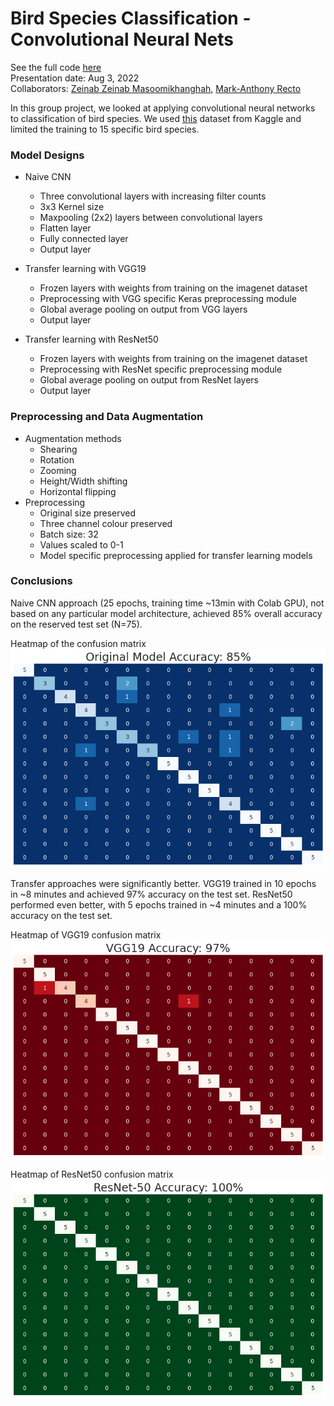 # Bird Species Classification - Convolutional Neural Nets
See the full code [here](notebook.ipynb)  
Presentation date: Aug 3, 2022  
Collaborators: [Zeinab Zeinab Masoomikhanghah](https://github.com/zmasoomi), [Mark-Anthony Recto](https://github.com/markrecto)

In this group project, we looked at applying convolutional neural networks to classification of bird species. We used [this](https://www.kaggle.com/gpiosenka/100-bird-species) dataset from Kaggle and limited the training to 15 specific bird species. 

### Model Designs

- Naive CNN
    - Three convolutional layers with increasing filter counts
    - 3x3 Kernel size
    - Maxpooling (2x2) layers between convolutional layers
    - Flatten layer
    - Fully connected layer
    - Output layer
- Transfer learning with VGG19
    - Frozen layers with weights from training on the imagenet dataset
    - Preprocessing with VGG specific Keras preprocessing module
    - Global average pooling on output from VGG layers
    - Output layer

- Transfer learning with ResNet50
    - Frozen layers with weights from training on the imagenet dataset
    - Preprocessing with ResNet specific preprocessing module
    - Global average pooling on output from ResNet layers
    - Output layer
    
    
### Preprocessing and Data Augmentation
- Augmentation methods
    - Shearing
    - Rotation
    - Zooming
    - Height/Width shifting
    - Horizontal flipping
- Preprocessing
    - Original size preserved
    - Three channel colour preserved
    - Batch size: 32
    - Values scaled to 0-1
    - Model specific preprocessing applied for transfer learning models

### Conclusions

Naive CNN approach (25 epochs, training time ~13min with Colab GPU), not based on any particular model architecture, achieved 85% overall accuracy on the reserved test set (N=75). 

Heatmap of the confusion matrix  
<img src='original.png'>

Transfer approaches were significantly better. VGG19 trained in 10 epochs in ~8 minutes and achieved 97% accuracy on the test set. ResNet50 performed even better, with 5 epochs trained in ~4 minutes and a 100% accuracy on the test set. 

Heatmap of VGG19 confusion matrix  
<img src='vgg.png'>

Heatmap of ResNet50 confusion matrix  
<img src='resnet.png'>
